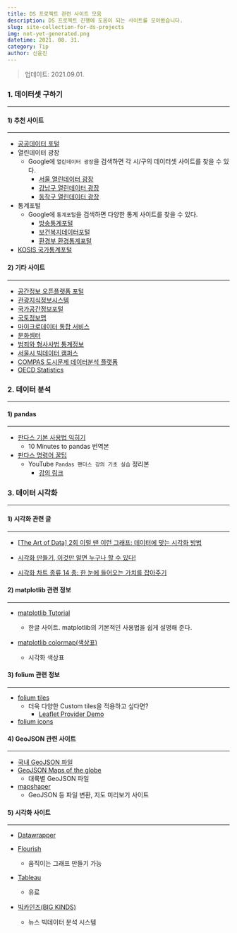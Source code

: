 ```yaml
---
title: DS 프로젝트 관련 사이트 모음
description: DS 프로젝트 진행에 도움이 되는 사이트를 모아봤습니다.
slug: site-collection-for-ds-projects
img: not-yet-generated.png
datetime: 2021. 08. 31.
category: Tip
author: 신윤진
---
```




> 업데이트: 2021.09.01.





### 1. 데이터셋 구하기

---

#### 1) 추천 사이트

---

- [공공데이터 포털](https://www.data.go.kr/)
- 열린데이터 광장
  - Google에 `열린데이터 광장`을 검색하면 각 시/구의 데이터셋 사이트를 찾을 수 있다.
    - [서울 열린데이터 광장](https://data.seoul.go.kr/)
    - [강남구 열린데이터 광장](https://data.gangnam.go.kr/)
    - [동작구 열린데이터 광장](https://data.dongjak.go.kr/)
- 통계포털
  - Google에 `통계포털`을 검색하면 다양한 통계 사이트를 찾을 수 있다.
    - [방송통계포털](https://www.mediastat.or.kr/main.html)
    - [보건복지데이터포털](https://data.kihasa.re.kr/)
    - [환경부 환경통계포털](http://stat.me.go.kr/nesis/index.jsp)
- [KOSIS 국가통계포털](https://kosis.kr/index/index.do)





#### 2) 기타 사이트

---

- [공간정보 오픈플랫폼 포털](https://www.vworld.kr/v4po_main.do)
- [관광지식정보시스템](https://know.tour.go.kr/)
- [국가공간정보포털](http://www.nsdi.go.kr/lxportal/?menuno=2679)
- [국토정보맵](http://map.ngii.go.kr/ms/map/NlipMap.do?tabGb=statsMap)
- [마이크로데이터 통합 서비스]()
- [문화셈터](http://stat.mcst.go.kr/mcst/WebPortal/public/main/main.html)
- [범죄와 형사사법 통계정보](https://mdis.kostat.go.kr/infoData/subjectData.do?curMenuNo=UI_POR_P9009)
- [서울시 빅데이터 캠퍼스](https://bigdata.seoul.go.kr/cnts.do?r_id=P212)
- [COMPAS 도시문제 데이터분석 플랫폼](https://compas.lh.or.kr/)
- [OECD Statistics](https://stats.oecd.org/)





### 2. 데이터 분석

---

#### 1) pandas

---

- [판다스 기본 사용법 익히기](https://dandyrilla.github.io/2017-08-12/pandas-10min/)
  - 10 Minutes to pandas 번역본
- [판다스 명령어 꿀팁](https://github.com/minsuk-heo/pandas/blob/master/%ED%8C%AC%EB%8D%94%EC%8A%A4_%EB%AA%85%EB%A0%B9%EC%96%B4_%EA%BF%80%ED%8C%81.ipynb)
  - YouTube `Pandas 팬더스 강의 기초 실습` 정리본
    - [강의 링크](https://www.youtube.com/playlist?list=PLVNY1HnUlO26Igldy2Q6Nb2LZbpQWTyle)





### 3. 데이터 시각화

---

#### 1) 시각화 관련 글

---

- [[The Art of Data] 2회 이럴 땐 이런 그래프: 데이터에 맞는 시각화 방법](https://www.cognitumlab.com/single-post/2017/10/08/The-Art-of-Data-2%ED%9A%8C-%EC%9D%B4%EB%9F%B4-%EB%95%90-%EC%9D%B4%EB%9F%B0-%EA%B7%B8%EB%9E%98%ED%94%84-%EB%8D%B0%EC%9D%B4%ED%84%B0%EC%97%90-%EB%A7%9E%EB%8A%94-%EC%8B%9C%EA%B0%81%ED%99%94-%EB%B0%A9%EB%B2%95)

- [시각화 만들기, 이것만 알면 누구나 할 수 있다!](https://newsjel.ly/archives/newsjelly-report/visualization-report/8370)
- [시각화 차트 종류 14 종: 한 눈에 들어오는 가치를 잡아주기](https://www.finereport.com/kr/%EC%B0%A8%ED%8A%B8-%EC%A2%85%EB%A5%98-14-%EC%A2%85-%EC%95%8C%EC%95%84%EB%B3%B4%EA%B8%B0/)





#### 2) matplotlib 관련 정보

---

- [matplotlib Tutorial](https://codetorial.net/matplotlib/index.html)
  - 한글 사이트. matplotlib의 기본적인 사용법을 쉽게 설명해 준다.

- [matplotlib colormap(색상표)](https://codetorial.net/matplotlib/set_colormap.html)
  - 시각화 색상표





#### 3) folium 관련 정보

---

- [folium tiles](https://nbviewer.jupyter.org/github/python-visualization/folium/blob/master/examples/TilesExample.ipynb)
  - 더욱 다양한 Custom tiles을 적용하고 싶다면?
    - [Leaflet Provider Demo](https://leaflet-extras.github.io/leaflet-providers/preview/)  
- [folium icons](https://getbootstrap.com/docs/3.3/components/#glyphicons-glyph)





#### 4) GeoJSON 관련 사이트

---

- [국내 GeoJSON 파일](https://github.com/southkorea/southkorea-maps/tree/master/kostat)
- [GeoJSON Maps of the globe](https://geojson-maps.ash.ms/)
  - 대륙별 GeoJSON 파일
- [mapshaper](https://mapshaper.org/)
  - GeoJSON 등 파일 변환, 지도 미리보기 사이트





#### 5) 시각화 사이트

---

- [Datawrapper](https://www.datawrapper.de/)
- [Flourish](https://app.flourish.studio/login?redirect=true)
  - 움직이는 그래프 만들기 가능
- [Tableau](https://www.tableau.com/)
  - 유료





- [빅카인즈(BIG KINDS)](https://www.bigkinds.or.kr/)
  - 뉴스 빅데이터 분석 시스템





